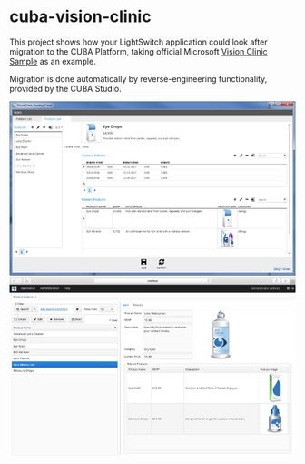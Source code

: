 # cuba-vision-clinic

This project shows how your LightSwitch application could look after migration to the CUBA Platform, taking official Microsoft [Vision Clinic Sample](https://code.msdn.microsoft.com/windowsdesktop/Visual-Studio-LightSwitch-c8e92df4) as an example.

Migration is done automatically by reverse-engineering functionality, provided by the CUBA Studio.

![ls-application](https://github.com/aleksey-stukalov/cuba-vision-clinic/blob/master/screenshots/LS-products-screen.png)
![cuba-application](https://github.com/aleksey-stukalov/cuba-vision-clinic/blob/master/screenshots/CUBA-products-screen.png)



